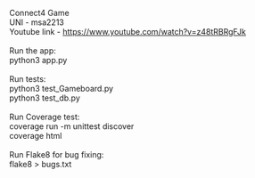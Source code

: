 Connect4 Game </br>
UNI - msa2213 </br>
Youtube link - https://www.youtube.com/watch?v=z48tRBRgFJk </br>
</br>
Run the app: </br>
python3 app.py </br>
</br>
Run tests: </br>
python3 test_Gameboard.py </br>
python3 test_db.py </br>
</br>
Run Coverage test: </br>
coverage run -m unittest discover </br>
coverage html </br>
</br>
Run Flake8 for bug fixing: </br>
flake8 > bugs.txt
